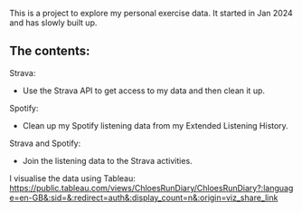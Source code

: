 This is a project to explore my personal exercise data.
It started in Jan 2024 and has slowly built up.


The contents:
-------------

Strava:
- Use the Strava API to get access to my data and then clean it up.

Spotify:
- Clean up my Spotify listening data from my Extended Listening History.

Strava and Spotify:
- Join the listening data to the Strava activities.


I visualise the data using Tableau:
https://public.tableau.com/views/ChloesRunDiary/ChloesRunDiary?:language=en-GB&:sid=&:redirect=auth&:display_count=n&:origin=viz_share_link
